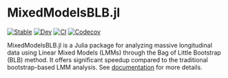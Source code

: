 # MixedModelsBLB.jl

[![Stable](https://img.shields.io/badge/docs-stable-blue.svg)](https://xinkai-zhou.github.io/MixedModelsBLB.jl/stable)
[![Dev](https://img.shields.io/badge/docs-dev-blue.svg)](https://xinkai-zhou.github.io/MixedModelsBLB.jl/dev)
[![CI](https://github.com/xinkai-zhou/MixedModelsBLB.jl/workflows/CI/badge.svg)](https://github.com/xinkai-zhou/MixedModelsBLB.jl/actions)
[![Codecov](https://codecov.io/gh/xinkai-zhou/MixedModelsBLB.jl/branch/master/graph/badge.svg)](https://codecov.io/gh/xinkai-zhou/MixedModelsBLB.jl)



MixedModelsBLB.jl is a Julia package for analyzing massive longitudinal data using Linear Mixed Models (LMMs) through the Bag of Little Bootstrap (BLB) method. It offers significant speedup compared to the traditional bootstrap-based LMM analysis. See [documentation](https://xinkai-zhou.github.io/MixedModelsBLB.jl/dev) for more details. 

